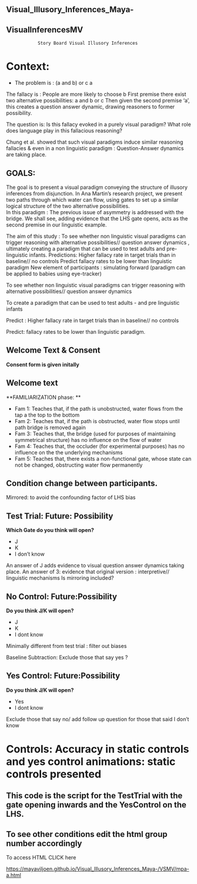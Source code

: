 ## Visual_Illusory_Inferences_Maya-

## VisualInferencesMV
				Story Board Visual Illusory Inferences 


# Context: 

* The problem is :
(a and b) or c
a 

The fallacy is : People are more likely to choose b
First premise there exist two alternative possibilities: a and b or c
Then given the second premise ‘a’, this creates a question answer dynamic, drawing reasoners to former possibility. 

The question is: Is this fallacy evoked in a purely visual paradigm? 
     What role does language play in this fallacious reasoning? 

Chung et al. showed that such visual paradigms induce similar reasoning fallacies & even in a non linguistic paradigm : Question-Answer dynamics are taking place. 


## GOALS:
The goal is to present a visual paradigm conveying the structure of illusory inferences from disjunction. 
In Ana Martin’s research project, we present two paths through which water can flow, using gates to set up a similar logical structure of the two alternative possibilities.  
In this paradigm : The previous issue of asymmetry is addressed with the bridge. 
We shall see, adding evidence that the LHS gate opens, acts as the second premise in our linguistic example. 



The aim of this study : To see whether non linguistic visual paradigms  can trigger reasoning with alternative possibilities// question answer dynamics , ultimately creating a paradigm that can be used to test adults and pre-linguistic infants. 
Predictions: Higher fallacy rate in target trials than in baseline// no controls 
Predict fallacy rates to be lower than linguistic paradigm
New element of participants : simulating forward (paradigm can be applied to babies using eye-tracker)

To see whether non linguistic visual paradigms  can trigger reasoning with alternative possibilities// question answer dynamics 

To create a paradigm that can be used to test adults - and pre linguistic infants 

Predict : Higher fallacy rate in target trials than in baseline// no controls 

Predict: fallacy rates to be lower than linguistic paradigm. 

## Welcome Text & Consent 
**Consent form is given initally** 
 

## Welcome text

**FAMILIARIZATION phase: **

* Fam 1: Teaches that, if the path is unobstructed,  water flows from the tap a the top to the bottom 
* Fam 2: Teaches that, if the path is obstructed,  water flow stops until path bridge is removed again
* Fam 3: Teaches that, the bridge (used for purposes of maintaining symmetrical structure) has no influence on the flow of water
* Fam 4: Teaches that, the occluder (for experimental purposes) has no influence on the the underlying mechanisms
* Fam 5: Teaches that, there exists a non-functional gate, whose state can not be changed, obstructing water flow permanently 


## Condition change between participants.
Mirrored: to avoid the confounding factor of  LHS bias 


## Test Trial: Future: Possibility
**Which Gate do you think will open?**
* J
* K
* I don’t know 

An answer of J adds evidence to visual question answer dynamics taking place.
 An answer of 3: evidence that original version : interpretive// linguistic mechanisms
Is mirroring included?

## No Control: Future:Possibility
**Do you think J/K will open?**
* J
* K
* I dont know

Minimally different from test trial : filter out biases 


Baseline Subtraction: Exclude those that say yes ?

## Yes Control: Future:Possibility
**Do you think J/K will open?**
* Yes
* I dont know 

Exclude those that say no/ add follow up question for those that said I don’t know


# Controls: Accuracy in static controls and yes control animations: static controls presented 

## This code is the script for the TestTrial with the gate opening inwards and the YesControl on the LHS. 
## To see other conditions edit the html group number accordingly 

To access HTML CLICK here

https://mayaviljoen.github.io/Visual_Illusory_Inferences_Maya-/VSMV/mpa-a.html 
